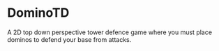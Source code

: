 # DominoTD

A 2D top down perspective tower defence game where you must place dominos to defend your base from attacks. 
